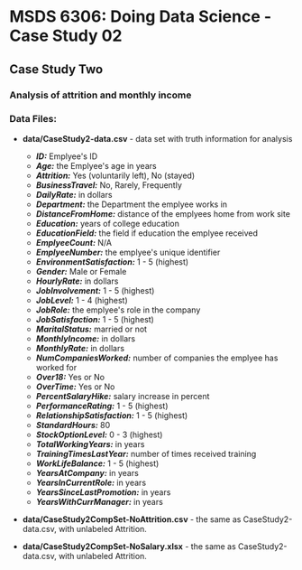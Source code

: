 # MSDS 6306: Doing Data Science - Case Study 02

## Case Study Two
### Analysis of attrition and monthly income

### Data Files:
- **data/CaseStudy2-data.csv** - data set with truth information for analysis  
  - ***ID:***  Emplyee's ID
  - ***Age:***  the Emplyee's age in years
  - ***Attrition:***  Yes (voluntarily left), No (stayed)
  - ***BusinessTravel:***  No, Rarely, Frequently
  - ***DailyRate:***  in dollars
  - ***Department:***  the Department the emplyee works in
  - ***DistanceFromHome:***  distance of the emplyees home from work site
  - ***Education:***  years of college education
  - ***EducationField:***  the field if education the emplyee received
  - ***EmplyeeCount:***  N/A
  - ***EmplyeeNumber:***  the emplyee's unique identifier
  - ***EnvironmentSatisfaction:***  1 - 5 (highest)
  - ***Gender:***  Male or Female
  - ***HourlyRate:***  in dollars
  - ***JobInvolvement:***  1 - 5 (highest)
  - ***JobLevel:***  1 - 4 (highest)
  - ***JobRole:***  the emplyee's role in the company
  - ***JobSatisfaction:***  1 - 5 (highest)
  - ***MaritalStatus:***  married or not
  - ***MonthlyIncome:***  in dollars
  - ***MonthlyRate:***  in dollars
  - ***NumCompaniesWorked:***  number of companies the emplyee has worked for
  - ***Over18:***  Yes or No
  - ***OverTime:***  Yes or No
  - ***PercentSalaryHike:***  salary increase in percent
  - ***PerformanceRating:***  1 - 5 (highest)
  - ***RelationshipSatisfaction:***  1 - 5 (highest)
  - ***StandardHours:***  80
  - ***StockOptionLevel:***  0 - 3 (highest)
  - ***TotalWorkingYears:***  in years
  - ***TrainingTimesLastYear:***  number of times received training
  - ***WorkLifeBalance:***  1 - 5 (highest)
  - ***YearsAtCompany:***  in years
  - ***YearsInCurrentRole:***  in years
  - ***YearsSinceLastPromotion:***  in years
  - ***YearsWithCurrManager:***   in years

- **data/CaseStudy2CompSet-NoAttrition.csv** - the same as CaseStudy2-data.csv, with unlabeled Attrition.  
- **data/CaseStudy2CompSet-NoSalary.xlsx** -  the same as CaseStudy2-data.csv, with unlabeled Attrition.  
